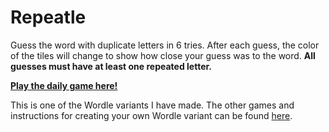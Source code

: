 # Repeatle

Guess the word with duplicate letters in 6 tries. After each guess, the color of the tiles will change to show how close your guess was to the word. <strong>All guesses must have at least one repeated letter.</strong>

[**Play the daily game here!**](http://repeatle.herokuapp.com/)

This is one of the Wordle variants I have made. The other games and instructions for creating your own Wordle variant can be found [here](https://github.com/Compsciler/Wordle-With-Score-Database/).

